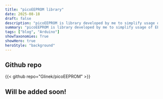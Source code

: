 ```yaml
---
title: "picoEEPROM library"
date: 2025-08-18
draft: false
description: "picoEEPROM is library developed by me to simplify usage of EEPROM"
summary: "picoEEPROM is library developed by me to simplify usage of EEPROM with Arduino-Pico boards"
tags: ["blog", "Arduino"]
showTaxonomies: True
showHero: true
heroStyle: "background"
---
```

## Github repo
{{< github repo="Glinek/picoEEPROM" >}}
&nbsp;

## Will be added soon!